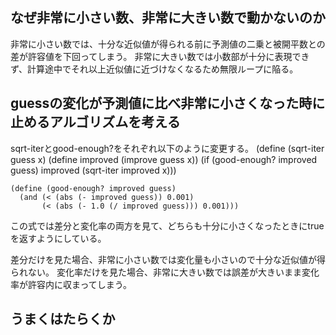 ## なぜ非常に小さい数、非常に大きい数で動かないのか

非常に小さい数では、十分な近似値が得られる前に予測値の二乗と被開平数との差が許容値を下回ってしまう。
非常に大きい数では小数部が十分に表現できず、計算途中でそれ以上近似値に近づけなくなるため無限ループに陥る。

## guessの変化が予測値に比べ非常に小さくなった時に止めるアルゴリズムを考える

sqrt-iterとgood-enough?をそれぞれ以下のように変更する。
    (define (sqrt-iter guess x)
      (define improved (improve guess x))
      (if (good-enough? improved guess)
          improved
          (sqrt-iter improved x)))
    
    (define (good-enough? improved guess)
      (and (< (abs (- improved guess)) 0.001)
           (< (abs (- 1.0 (/ improved guess))) 0.001)))

この式では差分と変化率の両方を見て、どちらも十分に小さくなったときにtrueを返すようにしている。

差分だけを見た場合、非常に小さい数では変化量も小さいので十分な近似値が得られない。
変化率だけを見た場合、非常に大きい数では誤差が大きいまま変化率が許容内に収まってしまう。


## うまくはたらくか


